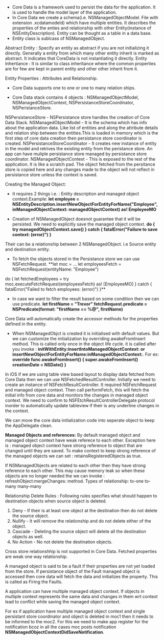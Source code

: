 - Core Data is a framework used to persist the data for the application. It is used to handle the model layer of the application.
- In Core Data we create a schema(i.e. NSManagedObjectModel. File with extension .xcdatamodeld) which have multiple entities. It describes the properties of the enties and relationship with other Entity(instance of NSEntityDescription). Entity can be thought as a table in a data base.
- Entity class is sublcass of NSManagedObject.

Abstract Entity : Specify an entity as abstract if you are not initializing it directly. Generally a entity from which many other entity inherit is marked as abstract. It indicates that CoreData is not instantiating it directly.
Entity Inhertiance : It is similar to class inheritance where the common properties are for few are kept in parent entity and other other inherit from it.

Entity Properties : Attributes and Relationship.
- Core Data supports one to one or one to many relation ships.

- Core Data stack contains 4 objects : NSManagedObjectModel, NSManagedObjectContext, NSPersistanceStoreCoordinator, NSPeristanceStore.

NSPersistanceStore - NSPersistance store handles the creation of Core Data Stack.
NSManagedObjectModel - It is the schema which has info about the application data. Like list of entities and along the attribute details and relation ship between the entities.This is loaded in memory which is the first step of core data creation then persistance store coordinator is created.
NSPersistanceStoreCoordinator - It creates new instance of entity in the model and retrives the existing entity from the peristance store. An app can have muliple persistance store managed by persistance store coordinator.
NSManagedObjectContext - This is exposed to the rest of the application. It is like a scratch pad. The object fetched from the persitance store is copied here and any changes made to the object will not reflect in persistance store unless the context is saved.

Creating the Managed Object:
- It requires 2 things i.e. : Entity description and managed object context.Example: 
**let employee = NSEntityDescription.insertNewObjectForEntityForName("Employee", inManagedObjectContext: managedObjectContext) as! EmployeeMO**


- Creation of NSManagedObject doesnot guarantee that it will be persisted. We need to explicitly save the managed object context.
**do {
    try managedObjectContext.save()
} catch {
    fatalError("Failure to save context: \(error)")
}**

Their can be a relationship between 2 NSManagedObject.
i.e Source entity and destination entity.

- To fetch the objects stored in the Persistance store we can use NSFetchRequest.
**let moc = …
let employeesFetch = NSFetchRequest(entityName: "Employee")
 
do {
    let fetchedEmployees = try moc.executeFetchRequest(employeesFetch) as! [EmployeeMO]
} catch {
    fatalError("Failed to fetch employees: \(error)")
}**


- In case we want to filter the result based on some condition then we can use predicate.
**let firstName = "Trevor"
fetchRequest.predicate = NSPredicate(format: "firstName == %@", firstName)**

Core Data will automatically create the accessor methods for the properties defined in the entity.

- When NSManagedObjct is created it is initialised with default values. But we can customize the initialization by overriding awakeFromInsert method. This is called only once in the object life cycle. it is called after you invoke : **initWithEntity:insertIntoManagedObjectContext: or insertNewObjectForEntityForName:inManagedObjectContext:**.
For ex:
**override func awakeFromInsert() {
    super.awakeFromInsert()
    creationDate = NSDate()
}**


In iOS if we are using table view based layout to display data fetched from Core Data then we can use NSFetchedResultController.
Initially we need to create an instance of NSFetchResultController. It required NSFetchRequest and managed object context. Then call performFetch, this will fetch the initial info from core data and monitors the changes in managed object context.
We need to confirm to NSFEtchResultControllerDelegate protocol inorder to automatically update tableview if their is any underline changes in the context. 

We can move the core data initialization code into seperate object to keep the AppDelegate clean.

**Managed Objects and references:**
By default managed object and managed object context have weak referece to each other. Exception here is : managed object context have strong reference to object that are changed until they are saved. 
To make context to keep strong reference of the managed objects we can set :  retainsRegisteredObjects as true.

If NSManagedObjects are related to each other then they have strong reference to each other. This may cause memory leak so when these objects are no longer needed the we can invoke : refreshObject:mergeChanges:  method.
Types of relationship:
to-one
to-many
many-many

Relationship Delete Rules : Following rules specifies what should happen to destination objects when source object is deleted.
1. Deny - If their is at least one object at the destination then do not delete the source object.
2. Nullify - It will remove the relationship and do not delete either of the object.
3. Cascade - Deleting the source object will delete all the destination objects as well.
4. No Action - No not delete the destination objects.

Cross store relationshhip is not supported in Core Data.
Fetched properties are weak one way relationship.

A managed object is said to be a fault if their properties are not yet loaded from the store.
If persistance object of the Fault managed object is accessed then core data will fetch the data and initializes the property. This is called as Firing the Faults.

A application can have multiple managed object context. If objects in multiple context represents the same data and changes in them wrt context lead to conflict while saving the managed object context.

For ex if application have multiple managed object context and single persistant store coordinator and object is deleted in moc1 then it needs to be informed to the moc2. For this we need to make app register for the notification bcoz in all the cases moc posts notification **NSManagedObjectContextDidSaveNotification**. 

